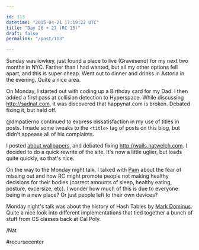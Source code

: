 ```yaml
---

id: 113
datetime: "2015-04-21 17:19:22 UTC"
title: "Day 26 + 27 (RC 13)"
draft: false
permalink: "/post/113"

---
```


Sunday was lowkey, just found a place to live (Gravesend) for my next two months in NYC. Farther than I had wanted, but all my other options fell apart, and this is super cheap. Went out to dinner and drinks in Astoria in the evening. Quite a nice area.

On Monday, I started out with coding up a Birthday card for my Dad. I then added a first pass at collision detection to Hyperspace. While discussing http://sadnat.com, it was discovered that happynat.com is broken. Debated fixing it, but held off.

@dmpatierno continued to express dissatisfaction in my use of titles in posts. I made some tweaks to the `<title>` tag of posts on this blog, but didn't appease all of his complaints.

I posted [about wallpapers](https://web.archive.org/web/20250125000426/https://writing.natwelch.com/post/112), and debated fixing http://walls.natwelch.com. I decided to do a quick rewrite of the site. It's now a little uglier, but loads quite quickly, so that's nice.

On the way to the Monday night talk, I talked with [Pam](https://twitter.com/pamasaur) about the fear of missing out and how RC might promote people not making healthy decisions for their bodies (correct amounts of sleep, healthy eating, posture, excersize, etc). I wonder how much of this is due to everyone being in a new place? Or just people left to their own devices?

Monday night's talk was about the history of Hash Tables by [Mark Dominus](https://twitter.com/mjdominus). Quite a nice look into different implementations that tied together a bunch of stuff from CS classes back at Cal Poly.

/Nat

#recursecenter


